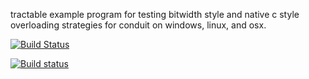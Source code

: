 tractable example program for testing bitwidth style and native c style overloading strategies for conduit on windows, linux, and osx.




[![Build Status](https://travis-ci.org/cyrush/msvsover.svg?branch=master)](https://travis-ci.org/cyrush/msvsover)

[![Build status](https://ci.appveyor.com/api/projects/status/dxydcdjnf72cyl35?svg=true)](https://ci.appveyor.com/project/cyrush/msvsover)
